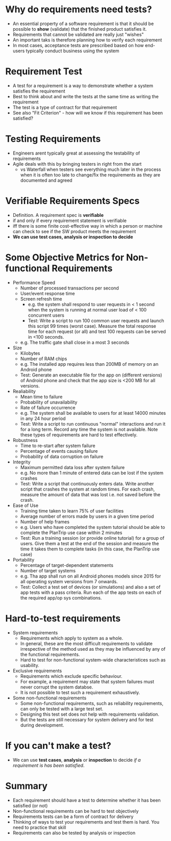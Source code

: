 # Why do requirements need tests?

- An essential property of a software requirement is that it should be possible to **show** (validate) that the finished product satisfies it.
- Requirements that cannot be validated are really just "wishes"
- An important taks is therefore planning how to verify each requirement
- In most cases, acceptance tests are prescribed based on how end-users typically conduct business using the system

# Requirement Test

- A test for a requirement is a way to demonstrate whether a system satisfies the requirement
- Best to think about and write the tests at the same time as writing the requirement
- The test is a type of contract for that requirement
- See also "Fit Criterion" - how will we know if this requirement has been satisfied?

# Testing Requirements

- Engineers arent typically great at assessing the testability of requirements
- Agile deals with this by bringing testers in right from the start
  - vs Waterfall when testers see everything much later in the process when it is often too late to change/fix the requirements as they are documented and agreed

# Verifiable Requirements Specs

- Definition. A requirement spec is **verifiable**
- if and only if every requirement statement is verifiable
- iff there is some finite cost-effective way in which a person or machine can check to see if the SW product meets the requirement
- **We can use test cases, analysis or inspection to decide**

# Some Objective Metrics for Non-functional Requirements

- Performance Speed
  - Number of processed transactions per second
  - User/event response time
  - Screen refresh time
    - e.g. the system shall respond to user requests in < 1 second when the system is running at normal user load of < 100 concurrent users
    - Test: Write a script to run 100 common user requests and launch this script 99 times (worst case). Measure the total response time for each request (or all) and test 100 requests can be served in <100 seconds.
  - e.g. The traffic gate shall close in a most 3 seconds
- Size
  - Kilobytes
  - Number of RAM chips
  - e.g. The installed app requires less than 200MB of memory on an Android phone
  - Test: Generate an executable file for the app on (different versions) of Android phone and check that the app size is <200 MB for all versions.
- Realiability
  - Mean time to failure
  - Probability of unavailability
  - Rate of failure occurrence
  - e.g. The system shall be available to users for at least 14000 minutes in any 24 hour period
  - Test: Write a script to run continuous "normal" interactions and run it for a long term. Record any time the system is not available. Note these types of requirements are hard to test effectively.
- Robustness
  - Time to re-start after system failure
  - Percentage of events causing failure
  - Probability of data corruption on failure
- Integrity
  - Maximum permitted data loss after system failure
  - e.g. No more than 1 minute of entered data can be lost if the system crashes
  - Test: Write a script that continuously enters data. Write another script that crashes the system at random times. For each crash, measure the amount of data that was lost i.e. not saved before the crash.
- Ease of Use
  - Training time taken to learn 75% of user facilities
  - Average number of errors made by users in a given time period
  - Number of help frames
  - e.g. Users who have completed the system tutorial should be able to complete the PlanTrip use case within 2 minutes
  - Test: Run a training session (or provide online tutorial) for a group of users. Give them a test at the end of the session and measure the time it takes them to complete tasks (in this case, the PlanTrip use case)
- Portability
  - Percentage of target-dependent statements
  - Number of target systems
  - e.g. Tha app shall run on all Android phones models since 2015 for all operating system versions from 7 onwards.
  - Test: Collect a test set of devices (or simulations) and also a set of app tests with a pass criteria. Run each of the app tests on each of the required app/op sys combinations.

# Hard-to-test requirements

- System requirements
  - Requirements which apply to system as a whole.
  - In general, these are the most difficult requirements to validate irrespective of the method used as they may be influenced by any of the functional requirements.
  - Hard to test for non-functional system-wide characteristices such as usability.
- Exclusive requirements
  - Requirements which exclude specific behaviour.
  - For example, a requirement may state that system failures must never corrupt the system databse.
  - It is not possible to test such a requirement exhaustively.
- Some non-functional requirements
  - Some non-functional requirements, such as reliability requirements, can only be tested with a large test set.
  - Designing this test set does not help with requirements validation.
  - But the tests are still necessary for system delivery and for test during development.

# If you can't make a test?

- We can use **test cases**, **analysis** or **inspection** to decide _if a requirement is has been satisfied_.

# Summary

- Each requirement should have a test to determine whether it has been satisfied (or not)
- Non-functional requirements can be hard to test objectively
- Requirements tests can be a form of contract for delivery
- Thinking of ways to test your requirements and test them is hard. You need to practice that skill
- Requirements can also be tested by analysis or inspection
